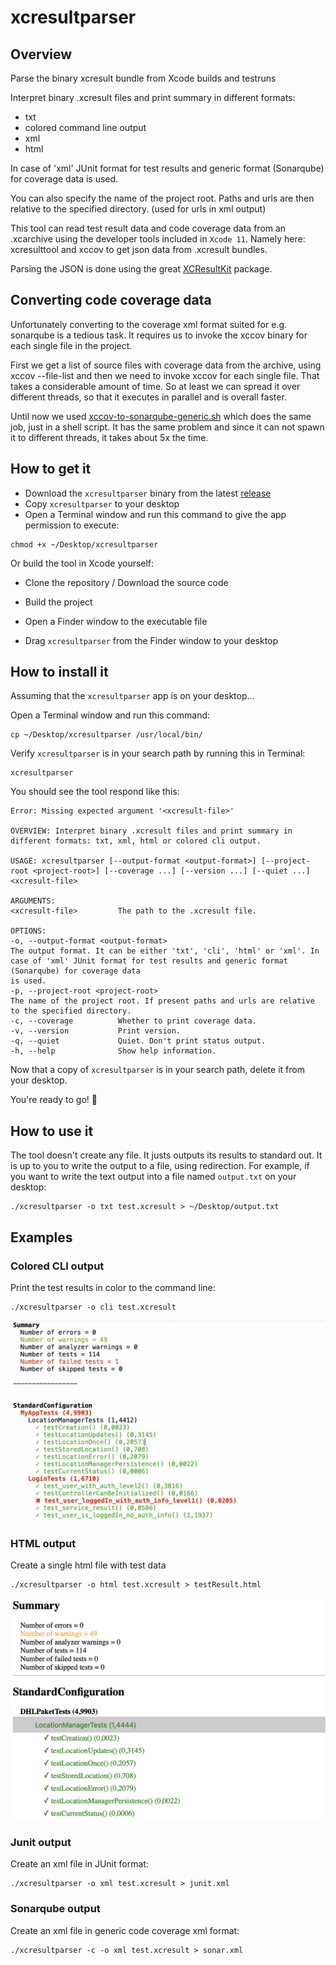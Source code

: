 # xcresultparser

## Overview
Parse the binary xcresult bundle from Xcode builds and testruns

Interpret binary .xcresult files and print summary in different formats:
- txt
- colored command line output
- xml
- html

In case of 'xml' JUnit format for test results and generic format (Sonarqube) for coverage data is used.

You can also specify the name of the project root. Paths and urls are then relative to the specified directory. (used for urls in xml output)

This tool can read test result data and code coverage data from an .xcarchive using the developer tools included in `Xcode 11`. Namely here: xcresulttool and xccov to get json data from .xcresult bundles.

Parsing the JSON is done using the great [XCResultKit](https://github.com/davidahouse/XCResultKit) package.

## Converting code coverage data
Unfortunately converting to the coverage xml format suited for e.g. sonarqube is a tedious task.
It requires us to invoke the xccov binary for each single file in the project.

First we get a list of source files with coverage data from the archive, using xccov --file-list
and then we need to invoke xccov for each single file. That takes a considerable amount of time.
So at least we can spread it over different threads, so that it executes in parallel and is overall faster.

Until now we used [xccov-to-sonarqube-generic.sh]( https://github.com/SonarSource/sonar-scanning-examples/blob/master/swift-coverage/swift-coverage-example/xccov-to-sonarqube-generic.sh)
which does the same job, just in a shell script. It has the same problem
and since it can not spawn it to different threads, it takes about 5x the time.

## How to get it
- Download the `xcresultparser` binary from the latest [release](https://github.com/a7ex/xcresultparser/tree/main/release)
- Copy `xcresultparser` to your desktop
- Open a Terminal window and run this command to give the app permission to execute:

```
chmod +x ~/Desktop/xcresultparser
```

Or build the tool in Xcode yourself:

- Clone the repository / Download the source code
- Build the project
- Open a Finder window to the executable file

- Drag `xcresultparser` from the Finder window to your desktop

## How to install it
Assuming that the `xcresultparser` app is on your desktop…

Open a Terminal window and run this command:
```
cp ~/Desktop/xcresultparser /usr/local/bin/
```
Verify `xcresultparser` is in your search path by running this in Terminal:
```
xcresultparser
```
You should see the tool respond like this:
```
Error: Missing expected argument '<xcresult-file>'

OVERVIEW: Interpret binary .xcresult files and print summary in different formats: txt, xml, html or colored cli output.

USAGE: xcresultparser [--output-format <output-format>] [--project-root <project-root>] [--coverage ...] [--version ...] [--quiet ...] <xcresult-file>

ARGUMENTS:
<xcresult-file>         The path to the .xcresult file. 

OPTIONS:
-o, --output-format <output-format>
The output format. It can be either 'txt', 'cli', 'html' or 'xml'. In case of 'xml' JUnit format for test results and generic format (Sonarqube) for coverage data
is used. 
-p, --project-root <project-root>
The name of the project root. If present paths and urls are relative to the specified directory. 
-c, --coverage          Whether to print coverage data. 
-v, --version           Print version. 
-q, --quiet             Quiet. Don't print status output. 
-h, --help              Show help information.
```
Now that a copy of `xcresultparser` is in your search path, delete it from your desktop.

You're ready to go! 🎉

## How to use it
The tool doesn't create any file. It justs outputs its results to standard out. It is up to you to write the output to a file, using redirection.
For example, if you want to write the text output into a file named `output.txt` on your desktop:
```
./xcresultparser -o txt test.xcresult > ~/Desktop/output.txt
```

## Examples
### Colored CLI output
Print the test results in color to the command line:
```
./xcresultparser -o cli test.xcresult
```
![Colored command line output](images/cliColor.png)

### HTML output
Create a single html file with test data
```
./xcresultparser -o html test.xcresult > testResult.html
```
![Interactive single page HTML file](images/testResultHTML.png)

### Junit output
Create an xml file in JUnit format:
```
./xcresultparser -o xml test.xcresult > junit.xml
```

### Sonarqube output
Create an xml file in generic code coverage xml format:
```
./xcresultparser -c -o xml test.xcresult > sonar.xml
```
